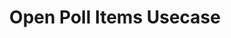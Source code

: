 ---
layout: default
title: Open Poll Items Usecase
nav_order: 7
has_children: false
parent: Use cases
---